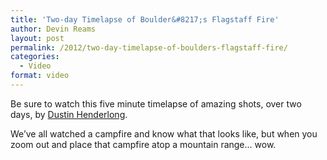 ```yaml
---
title: 'Two-day Timelapse of Boulder&#8217;s Flagstaff Fire'
author: Devin Reams
layout: post
permalink: /2012/two-day-timelapse-of-boulders-flagstaff-fire/
categories:
  - Video
format: video
---
```

Be sure to watch this five minute timelapse of amazing shots, over two days, by [Dustin Henderlong][1].

We&#8217;ve all watched a campfire and know what that looks like, but when you zoom out and place that campfire atop a mountain range&#8230; wow.

 [1]: http://dustinhenderlong.com/post/26123609089/full-screen-recommended-this-timelapse-of-the